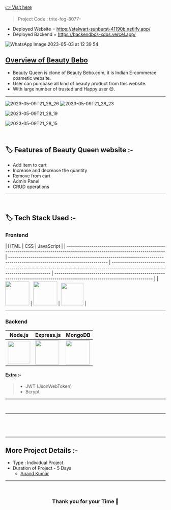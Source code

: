 
 <a href="https://stalwart-sunburst-41190b.netlify.app/"> 👉 Visit here</a>


> Project Code : trite-fog-8077- <br/>

- Deployed Website = https://stalwart-sunburst-41190b.netlify.app/
- Deployed Backend = https://backendbcs-xdos.vercel.app/


<p align="center">
 
 ![WhatsApp Image 2023-05-03 at 12 39 54](https://github.com/Ashwin-krish-nan/faded-drink-3245/assets/113422735/170a94c4-ddf3-442d-bc6c-f8bfc3be5acf)
  </p>

## <a href="https://stalwart-sunburst-41190b.netlify.app/">Overview of Beauty Bebo</a>
- Beauty Queen is clone of Beauty Bebo.com, it is Indian E-commerce cosmetic website.
- User can purchase all kind of beauty product from this website.
- With large number of trusted and Happy user 😊.


---
![2023-05-09T21_28_26](https://github.com/Ashwin-krish-nan/faded-drink-3245/assets/113422735/53fb999a-efaf-4b27-9f2f-8dc8bf38086e)
![2023-05-09T21_28_23](https://github.com/Ashwin-krish-nan/faded-drink-3245/assets/113422735/f2d4fd44-2d42-46d8-b3c2-98089bd0e853)


![2023-05-09T21_28_19](https://github.com/Ashwin-krish-nan/faded-drink-3245/assets/113422735/64815918-304a-4ea3-94a3-7d20fcbb4704)



![2023-05-09T21_28_15](https://github.com/Ashwin-krish-nan/faded-drink-3245/assets/113422735/d0229641-258c-467d-a52d-0f94a6dd7b5c)



<br/>

## 🏷️ Features of Beauty Queen website :-

- Add item to cart
- Increase and decrease the quantity
- Remove from cart
- Admin Panel
- CRUD operations

---

<br/>

## 🏷️ Tech Stack Used :-

### Frontend

| HTML                                                                                                                                                                                                                                                                                                                                                           | CSS                                                                                                                           | JavaScript                                                                                                                                                                                                                              |
  | ------------------------------------------------------------------------------------------------------------------------------ | ------------------------------------------------------------------------------------------------------------------------------ | ------------------------------------------------------------------------------------------------------------------------------ | ------------------------------------------------------------------------------------------------------------------------------ |
|  <img width="75px" src="https://user-images.githubusercontent.com/25181517/192158954-f88b5814-d510-4564-b285-dff7d6400dad.png"> | <img width="75px" src="https://user-images.githubusercontent.com/25181517/183898674-75a4a1b1-f960-4ea9-abcb-637170a00a75.png">  |  <img width="70px" src="https://user-images.githubusercontent.com/25181517/117447155-6a868a00-af3d-11eb-9cfe-245df15c9f3f.png"> |

---

### Backend

| Node.js                                                                                                                         | Express.js                                                                                                                                                                                                                                        | MongoDB                                                                                                       |
 | ------------------------------------------------------------------------------------------------------------------------------- | ------------------------------------------------------------------------------------------------------------------------------- | ------------------------------------------------------------------------------------------------------------- |
| <img width="70px" src="https://user-images.githubusercontent.com/112753481/229047696-de3bf177-16a0-4161-a140-dd89e4fe7b22.png"> | <img width="75px" src="https://user-images.githubusercontent.com/112753481/229164589-4e724000-542d-4deb-9e11-cca7739c2b01.png"> | <img width="75px" src="https://cdn.icon-icons.com/icons2/2415/PNG/512/mongodb_original_logo_icon_146424.png"> |


#### Extra :-

> - JWT (JsonWebToken) <br/>
> - Bcrypt <br/>


---

<br/>

---

## <br/>

---

## More Project Details :-

- Type : Individual Project
- Duration of Project - 5 Days
  - <a href="https://www.linkedin.com/in/anandkr21/">Anand Kumar</a>
---

<br/>

<h3 align="center" >Thank you for your Time 💝</h3>
